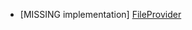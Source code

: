 - [MISSING implementation]
[FileProvider](https://developer.android.com/reference/android/support/v4/content/FileProvider.html)
